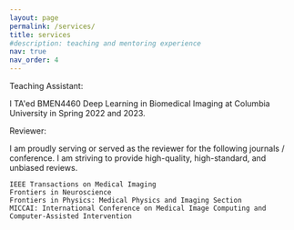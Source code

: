 ```yaml
---
layout: page
permalink: /services/
title: services
#description: teaching and mentoring experience
nav: true
nav_order: 4
---
```


Teaching Assistant: 

I TA'ed BMEN4460 Deep Learning in Biomedical Imaging at Columbia University in Spring 2022 and 2023.

Reviewer:

I am proudly serving or served as the reviewer for the following journals / conference. I am striving to provide high-quality, high-standard, and unbiased reviews.

    IEEE Transactions on Medical Imaging
    Frontiers in Neuroscience
    Frontiers in Physics: Medical Physics and Imaging Section
    MICCAI: International Conference on Medical Image Computing and Computer-Assisted Intervention